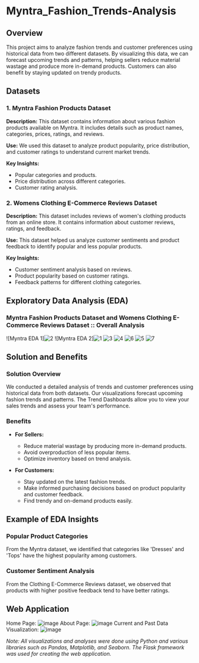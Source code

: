 # Myntra_Fashion_Trends-Analysis <HackerRamp/>

## Overview

This project aims to analyze fashion trends and customer preferences using historical data from two different datasets. By visualizing this data, we can forecast upcoming trends and patterns, helping sellers reduce material wastage and produce more in-demand products. Customers can also benefit by staying updated on trendy products.

## Datasets

### 1. Myntra Fashion Products Dataset

**Description:** This dataset contains information about various fashion products available on Myntra. It includes details such as product names, categories, prices, ratings, and reviews.

**Use:** We used this dataset to analyze product popularity, price distribution, and customer ratings to understand current market trends.

**Key Insights:**
- Popular categories and products.
- Price distribution across different categories.
- Customer rating analysis.

### 2. Womens Clothing E-Commerce Reviews Dataset

**Description:** This dataset includes reviews of women's clothing products from an online store. It contains information about customer reviews, ratings, and feedback.

**Use:** This dataset helped us analyze customer sentiments and product feedback to identify popular and less popular products.

**Key Insights:**
- Customer sentiment analysis based on reviews.
- Product popularity based on customer ratings.
- Feedback patterns for different clothing categories.

## Exploratory Data Analysis (EDA)

### Myntra Fashion Products Dataset and Womens Clothing E-Commerce Reviews Dataset :: Overall Analysis

![Myntra EDA 1]![2](https://github.com/bhanu-sri/Myntra_Fashion_Trends-Analysis/assets/118191356/3071afb8-e79c-4fcf-ad37-23a18e0e1dc8)
![Myntra EDA 2]![1](https://github.com/bhanu-sri/Myntra_Fashion_Trends-Analysis/assets/118191356/7248193a-bb2e-4321-84d8-b30aaa0a2761)
![3](https://github.com/bhanu-sri/Myntra_Fashion_Trends-Analysis/assets/118191356/111cefdd-8d17-4190-8c83-7c5d7c6a2ba7)
![4](https://github.com/bhanu-sri/Myntra_Fashion_Trends-Analysis/assets/118191356/2baafb39-0c53-4e65-a62c-e7a720ec3b57)
![6](https://github.com/bhanu-sri/Myntra_Fashion_Trends-Analysis/assets/118191356/7ff872c6-ab36-4d95-8700-16888ad6e49f)
![5](https://github.com/bhanu-sri/Myntra_Fashion_Trends-Analysis/assets/118191356/b0ab2d15-a339-4e3f-9704-f362d1635b58)
![7](https://github.com/bhanu-sri/Myntra_Fashion_Trends-Analysis/assets/118191356/e00d9b83-932a-4a33-829c-81cc19c952a1)

## Solution and Benefits

### Solution Overview

We conducted a detailed analysis of trends and customer preferences using historical data from both datasets. Our visualizations forecast upcoming fashion trends and patterns. The Trend Dashboards allow you to view your sales trends and assess your team's performance. 

### Benefits

- **For Sellers:** 
  - Reduce material wastage by producing more in-demand products.
  - Avoid overproduction of less popular items.
  - Optimize inventory based on trend analysis.

- **For Customers:** 
  - Stay updated on the latest fashion trends.
  - Make informed purchasing decisions based on product popularity and customer feedback.
  - Find trendy and on-demand products easily.

## Example of EDA Insights

### Popular Product Categories

From the Myntra dataset, we identified that categories like 'Dresses' and 'Tops' have the highest popularity among customers.

### Customer Sentiment Analysis

From the Clothing E-Commerce Reviews dataset, we observed that products with higher positive feedback tend to have better ratings.


## Web Application
Home Page:
![image](https://github.com/bhanu-sri/Myntra_Fashion_Trends-Analysis/assets/118191356/30a5ecee-6384-44f4-b9b6-d8ce5a9979cc)
About Page:
![image](https://github.com/bhanu-sri/Myntra_Fashion_Trends-Analysis/assets/118191356/53d1b5d1-d78c-4d62-9450-9563ea79ab44)
Current and Past Data Visualization:
![image](https://github.com/bhanu-sri/Myntra_Fashion_Trends-Analysis/assets/118191356/a83a6aa9-14da-4303-9ec6-83ea7ff1ef98)


*Note: All visualizations and analyses were done using Python and various libraries such as Pandas, Matplotlib, and Seaborn. The Flask framework was used for creating the web application.*
